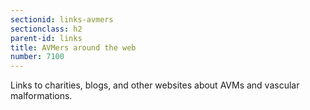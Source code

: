 ```yaml
---
sectionid: links-avmers
sectionclass: h2
parent-id: links
title: AVMers around the web
number: 7100
---
```

Links to charities, blogs, and other websites about AVMs and vascular malformations.
